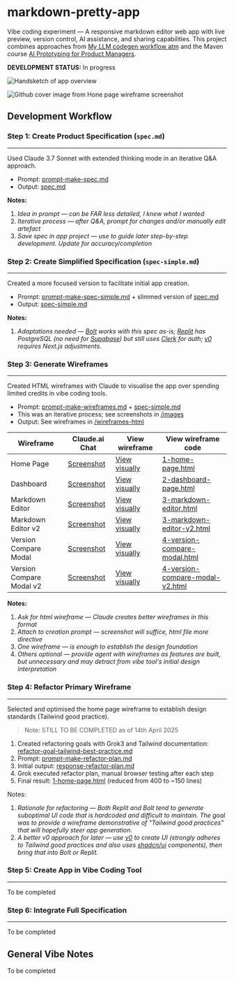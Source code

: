 # markdown-pretty-app
Vibe coding experiment — A responsive markdown editor web app with live preview, version control, AI assistance, and sharing capabilities. This project combines approaches from [My LLM codegen workflow atm](https://harper.blog/2025/02/16/my-llm-codegen-workflow-atm/) and the Maven course [AI Prototyping for Product Managers](https://maven.com/tech-for-product/ai-prototyping-for-product-managers).

**DEVELOPMENT STATUS:** In progress

![Handsketch of app overview](https://michellepace.github.io/markdown-pretty-app/images/00-handsketch-START.jpg)

![Github cover image from Hone page wireframe screenshot](https://michellepace.github.io/markdown-pretty-app/images/github-cover.jpg)

## Development Workflow

### Step 1: Create Product Specification (`spec.md`)
---
Used Claude 3.7 Sonnet with extended thinking mode in an iterative Q&A approach.

- Prompt: [prompt-make-spec.md](/prompts/01-make-app-spec/prompt-make-spec.md)
- Output: [spec.md](/spec.md)

**Notes:**
1. *Idea in prompt — can be FAR less detailed, I knew what I wanted*
2. *Iterative process — after Q&A, prompt for changes and/or manually edit artefact*
3. *Save spec in app project — use to guide later step-by-step development. Update for accuracy/completion*

### Step 2: Create Simplified Specification (`spec-simple.md`)
---
Created a more focused version to facilitate initial app creation.

- Prompt: [prompt-make-spec-simple.md](/prompts/01-make-app-spec/prompt-make-spec-simple.md) + slimmed version of [spec.md](/spec.md)
- Output: [spec-simple.md](/spec-simple.md)

**Notes:**
1. *Adaptations needed — [Bolt](https://bolt.new/) works with this spec as-is; [Replit](https://replit.com/ai) has PostgreSQL (no need for [Supabase](https://supabase.com/)) but still uses [Clerk](https://clerk.com/) for auth; [v0](https://v0.dev/) requires Next.js adjustments.*

### Step 3: Generate Wireframes
---
Created HTML wireframes with Claude to visualise the app over spending limited credits in vibe coding tools.

- Prompt: [prompt-make-wireframes.md](/prompts/02-make-wireframes/prompt-make-wireframes.md) + [spec-simple.md](/spec-simple.md)
- This was an iterative process; see screenshots in [/images](/images/)
- Output: See wireframes in [/wireframes-html](/wireframes-html/)

| Wireframe | Claude.ai Chat | View wireframe | View wireframe code |
|-----------|-----------|----------------|-----------|
| Home Page | [Screenshot](https://michellepace.github.io/markdown-pretty-app/images/1-home-page.jpg) | [View visually](https://michellepace.github.io/markdown-pretty-app/wireframes-html/1-home-page.html) | [1-home-page.html](/wireframes-html/1-home-page.html) |
| Dashboard | [Screenshot](https://michellepace.github.io/markdown-pretty-app/images/2-dashboard-page.jpg) | [View visually](https://michellepace.github.io/markdown-pretty-app/wireframes-html/2-dashboard-page.html) | [2-dashboard-page.html](/wireframes-html/2-dashboard-page.html) |
| Markdown Editor | [Screenshot](https://michellepace.github.io/markdown-pretty-app/images/3-markdown-editor.jpg) | [View visually](https://michellepace.github.io/markdown-pretty-app/wireframes-html/3-markdown-editor.html) | [3-markdown-editor.html](/wireframes-html/3-markdown-editor.html) |
| Markdown Editor v2 | [Screenshot](https://michellepace.github.io/markdown-pretty-app/images/3-markdown-editor-v2.jpg) | [View visually](https://michellepace.github.io/markdown-pretty-app/wireframes-html/3-markdown-editor-v2.html) | [3-markdown-editor-v2.html](/wireframes-html/3-markdown-editor-v2.html) |
| Version Compare Modal | [Screenshot](https://michellepace.github.io/markdown-pretty-app/images/4-version-compare-modal.jpg) | [View visually](https://michellepace.github.io/markdown-pretty-app/wireframes-html/4-version-compare-modal.html) | [4-version-compare-modal.html](/wireframes-html/4-version-compare-modal.html) |
| Version Compare Modal v2 | [Screenshot](https://michellepace.github.io/markdown-pretty-app/images/4-version-compare-modal-v2.jpg) | [View visually](https://michellepace.github.io/markdown-pretty-app/wireframes-html/4-version-compare-modal-v2.html) | [4-version-compare-modal-v2.html](/wireframes-html/4-version-compare-modal-v2.html) |

**Notes:**
1. *Ask for html wireframe — Claude creates better wireframes in this format*
2. *Attach to creation prompt — screenshot will suffice, html file more directive*
3. *One wireframe — is enough to establish the design foundation*
4. *Others optional — provide agent with wireframes as features are built, but unnecessary and may detract from vibe tool's initial design interpretation*

### Step 4: Refactor Primary Wireframe
---
Selected and optimised the home page wireframe to establish design standards (Tailwind good practice).

> Note: STILL TO BE COMPLETED as of 14th April 2025

1. Created refactoring goals with Grok3 and Tailwind documentation: [refactor-goal-tailwind-best-practice.md](/prompts/03-refactor-wireframe-home-page/refactor-goal-tailwind-best-practice.md)
2. Prompt: [prompt-make-refactor-plan.md](/prompts/03-refactor-wireframe-home-page/prompt-make-refactor-plan.md)
3. Initial output: [response-refactor-plan.md](/prompts/03-refactor-wireframe-home-page/response-refactor-plan.md)
4. Grok executed refactor plan, manual browser testing after each step
5. Final result: [1-home-page.html](/wireframes-html/1-home-page.html) (reduced from 400 to ~150 lines)

Notes:
1. *Rationale for refactoring — Both Replit and Bolt tend to generate suboptimal UI code that is hardcoded and difficult to maintain. The goal was to provide a wireframe demonstrative of "Tailwind good practices" that will *hopefully* steer app generation.*
2. *A better v0 approach for later — use [v0](https://v0.dev/) to create UI (strongly adheres to Tailwind good practices and also uses [shadcn/ui](https://ui.shadcn.com/) components), then bring that into Bolt or Replit.*

### Step 5: Create App in Vibe Coding Tool
---
To be completed

### Step 6: Integrate Full Specification
---
To be completed

## General Vibe Notes
To be completed